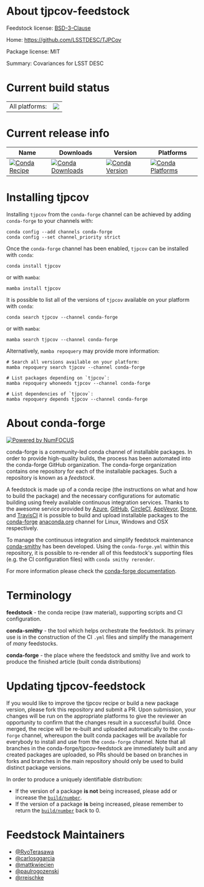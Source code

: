 About tjpcov-feedstock
======================

Feedstock license: [BSD-3-Clause](https://github.com/conda-forge/tjpcov-feedstock/blob/main/LICENSE.txt)

Home: https://github.com/LSSTDESC/TJPCov

Package license: MIT

Summary: Covariances for LSST DESC

Current build status
====================


<table><tr><td>All platforms:</td>
    <td>
      <a href="https://dev.azure.com/conda-forge/feedstock-builds/_build/latest?definitionId=21397&branchName=main">
        <img src="https://dev.azure.com/conda-forge/feedstock-builds/_apis/build/status/tjpcov-feedstock?branchName=main">
      </a>
    </td>
  </tr>
</table>

Current release info
====================

| Name | Downloads | Version | Platforms |
| --- | --- | --- | --- |
| [![Conda Recipe](https://img.shields.io/badge/recipe-tjpcov-green.svg)](https://anaconda.org/conda-forge/tjpcov) | [![Conda Downloads](https://img.shields.io/conda/dn/conda-forge/tjpcov.svg)](https://anaconda.org/conda-forge/tjpcov) | [![Conda Version](https://img.shields.io/conda/vn/conda-forge/tjpcov.svg)](https://anaconda.org/conda-forge/tjpcov) | [![Conda Platforms](https://img.shields.io/conda/pn/conda-forge/tjpcov.svg)](https://anaconda.org/conda-forge/tjpcov) |

Installing tjpcov
=================

Installing `tjpcov` from the `conda-forge` channel can be achieved by adding `conda-forge` to your channels with:

```
conda config --add channels conda-forge
conda config --set channel_priority strict
```

Once the `conda-forge` channel has been enabled, `tjpcov` can be installed with `conda`:

```
conda install tjpcov
```

or with `mamba`:

```
mamba install tjpcov
```

It is possible to list all of the versions of `tjpcov` available on your platform with `conda`:

```
conda search tjpcov --channel conda-forge
```

or with `mamba`:

```
mamba search tjpcov --channel conda-forge
```

Alternatively, `mamba repoquery` may provide more information:

```
# Search all versions available on your platform:
mamba repoquery search tjpcov --channel conda-forge

# List packages depending on `tjpcov`:
mamba repoquery whoneeds tjpcov --channel conda-forge

# List dependencies of `tjpcov`:
mamba repoquery depends tjpcov --channel conda-forge
```


About conda-forge
=================

[![Powered by
NumFOCUS](https://img.shields.io/badge/powered%20by-NumFOCUS-orange.svg?style=flat&colorA=E1523D&colorB=007D8A)](https://numfocus.org)

conda-forge is a community-led conda channel of installable packages.
In order to provide high-quality builds, the process has been automated into the
conda-forge GitHub organization. The conda-forge organization contains one repository
for each of the installable packages. Such a repository is known as a *feedstock*.

A feedstock is made up of a conda recipe (the instructions on what and how to build
the package) and the necessary configurations for automatic building using freely
available continuous integration services. Thanks to the awesome service provided by
[Azure](https://azure.microsoft.com/en-us/services/devops/), [GitHub](https://github.com/),
[CircleCI](https://circleci.com/), [AppVeyor](https://www.appveyor.com/),
[Drone](https://cloud.drone.io/welcome), and [TravisCI](https://travis-ci.com/)
it is possible to build and upload installable packages to the
[conda-forge](https://anaconda.org/conda-forge) [anaconda.org](https://anaconda.org/)
channel for Linux, Windows and OSX respectively.

To manage the continuous integration and simplify feedstock maintenance
[conda-smithy](https://github.com/conda-forge/conda-smithy) has been developed.
Using the ``conda-forge.yml`` within this repository, it is possible to re-render all of
this feedstock's supporting files (e.g. the CI configuration files) with ``conda smithy rerender``.

For more information please check the [conda-forge documentation](https://conda-forge.org/docs/).

Terminology
===========

**feedstock** - the conda recipe (raw material), supporting scripts and CI configuration.

**conda-smithy** - the tool which helps orchestrate the feedstock.
                   Its primary use is in the construction of the CI ``.yml`` files
                   and simplify the management of *many* feedstocks.

**conda-forge** - the place where the feedstock and smithy live and work to
                  produce the finished article (built conda distributions)


Updating tjpcov-feedstock
=========================

If you would like to improve the tjpcov recipe or build a new
package version, please fork this repository and submit a PR. Upon submission,
your changes will be run on the appropriate platforms to give the reviewer an
opportunity to confirm that the changes result in a successful build. Once
merged, the recipe will be re-built and uploaded automatically to the
`conda-forge` channel, whereupon the built conda packages will be available for
everybody to install and use from the `conda-forge` channel.
Note that all branches in the conda-forge/tjpcov-feedstock are
immediately built and any created packages are uploaded, so PRs should be based
on branches in forks and branches in the main repository should only be used to
build distinct package versions.

In order to produce a uniquely identifiable distribution:
 * If the version of a package **is not** being increased, please add or increase
   the [``build/number``](https://docs.conda.io/projects/conda-build/en/latest/resources/define-metadata.html#build-number-and-string).
 * If the version of a package **is** being increased, please remember to return
   the [``build/number``](https://docs.conda.io/projects/conda-build/en/latest/resources/define-metadata.html#build-number-and-string)
   back to 0.

Feedstock Maintainers
=====================

* [@RyoTerasawa](https://github.com/RyoTerasawa/)
* [@carlosggarcia](https://github.com/carlosggarcia/)
* [@mattkwiecien](https://github.com/mattkwiecien/)
* [@paulrogozenski](https://github.com/paulrogozenski/)
* [@rreischke](https://github.com/rreischke/)


